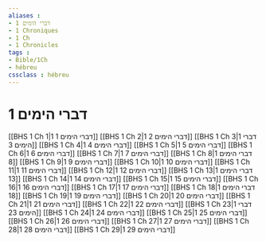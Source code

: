 ```yaml
---
aliases : 
- 1 דברי הימים
- 1 Chroniques
- 1 Ch
- 1 Chronicles
tags : 
- Bible/1Ch
- hébreu
cssclass : hébreu
---
```


# 1 דברי הימים

[[BHS 1 Ch 1|1 דברי הימים 1]]
[[BHS 1 Ch 2|1 דברי הימים 2]]
[[BHS 1 Ch 3|1 דברי הימים 3]]
[[BHS 1 Ch 4|1 דברי הימים 4]]
[[BHS 1 Ch 5|1 דברי הימים 5]]
[[BHS 1 Ch 6|1 דברי הימים 6]]
[[BHS 1 Ch 7|1 דברי הימים 7]]
[[BHS 1 Ch 8|1 דברי הימים 8]]
[[BHS 1 Ch 9|1 דברי הימים 9]]
[[BHS 1 Ch 10|1 דברי הימים 10]]
[[BHS 1 Ch 11|1 דברי הימים 11]]
[[BHS 1 Ch 12|1 דברי הימים 12]]
[[BHS 1 Ch 13|1 דברי הימים 13]]
[[BHS 1 Ch 14|1 דברי הימים 14]]
[[BHS 1 Ch 15|1 דברי הימים 15]]
[[BHS 1 Ch 16|1 דברי הימים 16]]
[[BHS 1 Ch 17|1 דברי הימים 17]]
[[BHS 1 Ch 18|1 דברי הימים 18]]
[[BHS 1 Ch 19|1 דברי הימים 19]]
[[BHS 1 Ch 20|1 דברי הימים 20]]
[[BHS 1 Ch 21|1 דברי הימים 21]]
[[BHS 1 Ch 22|1 דברי הימים 22]]
[[BHS 1 Ch 23|1 דברי הימים 23]]
[[BHS 1 Ch 24|1 דברי הימים 24]]
[[BHS 1 Ch 25|1 דברי הימים 25]]
[[BHS 1 Ch 26|1 דברי הימים 26]]
[[BHS 1 Ch 27|1 דברי הימים 27]]
[[BHS 1 Ch 28|1 דברי הימים 28]]
[[BHS 1 Ch 29|1 דברי הימים 29]]
